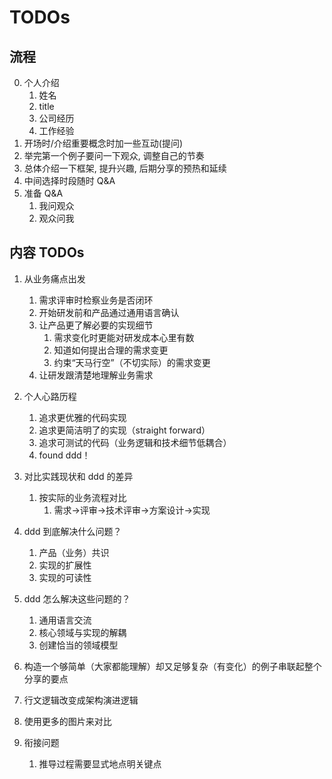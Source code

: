 # TODOs

## 流程

0. 个人介绍
   1. 姓名
   2. title
   3. 公司经历
   4. 工作经验
1. 开场时/介绍重要概念时加一些互动(提问)
2. 举完第一个例子要问一下观众, 调整自己的节奏
3. 总体介绍一下框架, 提升兴趣, 后期分享的预热和延续
4. 中间选择时段随时 Q&A
5. 准备 Q&A
   1. 我问观众
   2. 观众问我

## 内容 TODOs

1. 从业务痛点出发
   1. 需求评审时检察业务是否闭环
   2. 开始研发前和产品通过通用语言确认
   3. 让产品更了解必要的实现细节
      1. 需求变化时更能对研发成本心里有数
      2. 知道如何提出合理的需求变更
      3. 约束“天马行空”（不切实际）的需求变更
   4. 让研发跟清楚地理解业务需求
2. 个人心路历程

   1. 追求更优雅的代码实现
   2. 追求更简洁明了的实现（straight forward）
   3. 追求可测试的代码（业务逻辑和技术细节低耦合）
   4. found ddd！

3. 对比实践现状和 ddd 的差异
   1. 按实际的业务流程对比
      1. 需求->评审->技术评审->方案设计->实现
4. ddd 到底解决什么问题？
   1. 产品（业务）共识
   2. 实现的扩展性
   3. 实现的可读性
5. ddd 怎么解决这些问题的？
   1. 通用语言交流
   2. 核心领域与实现的解耦
   3. 创建恰当的领域模型
6. 构造一个够简单（大家都能理解）却又足够复杂（有变化）的例子串联起整个分享的要点
7. 行文逻辑改变成架构演进逻辑
8. 使用更多的图片来对比
9. 衔接问题
   1. 推导过程需要显式地点明关键点
